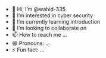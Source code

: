 - 👋 Hi, I’m @wahid-335
- 👀 I’m interested in cyber security
- 🌱 I’m currently learning introduction
- 💞️ I’m looking to collaborate on 
- 📫 How to reach me ...
- 😄 Pronouns: ...
- ⚡ Fun fact: ...

<!---
wahid-335/wahid-335 is a ✨ special ✨ repository because its `README.md` (this file) appears on your GitHub profile.
You can click the Preview link to take a look at your changes.
--->
